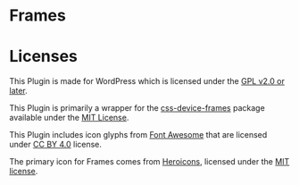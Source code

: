 # Frames

# Licenses

This Plugin is made for WordPress which is licensed under the [GPL v2.0 or later](https://github.com/WordPress/gutenberg/blob/trunk/LICENSE.md).

This Plugin is primarily a wrapper for the [css-device-frames](https://github.com/jhildenbiddle/css-device-frames) package available under the [MIT License](https://opensource.org/license/mit).

This Plugin includes icon glyphs from [Font Awesome](https://fontawesome.com/license/free) that are licensed under [CC BY 4.0](https://creativecommons.org/licenses/by/4.0/) license.

The primary icon for Frames comes from [Heroicons](https://github.com/tailwindlabs/heroicons), licensed under the [MIT license](https://github.com/tailwindlabs/heroicons/blob/master/LICENSE).